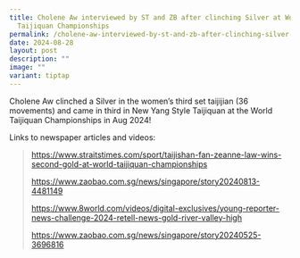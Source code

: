 ```yaml
---
title: Cholene Aw interviewed by ST and ZB after clinching Silver at World
  Taijiquan Championships
permalink: /cholene-aw-interviewed-by-st-and-zb-after-clinching-silver-at-world-taijiquan-championships/
date: 2024-08-28
layout: post
description: ""
image: ""
variant: tiptap
---
```

<p>Cholene Aw clinched a Silver in the women’s third set taijijian (36 movements)
and came in third in New Yang Style Taijiquan at the World Taijiquan Championships
in Aug 2024!</p>
<p>Links to newspaper articles and videos:</p>
<blockquote>
<p><a href="https://www.straitstimes.com/sport/taijishan-fan-zeanne-law-wins-second-gold-at-world-taijiquan-championships" rel="noopener noreferrer nofollow" target="_blank">https://www.straitstimes.com/sport/taijishan-fan-zeanne-law-wins-second-gold-at-world-taijiquan-championships</a>
</p>
<p></p>
<p><a href="https://www.zaobao.com.sg/news/singapore/story20240813-4481149" rel="noopener noreferrer nofollow" target="_blank">https://www.zaobao.com.sg/news/singapore/story20240813-4481149</a>
</p>
<p></p>
<p><a href="https://www.8world.com/videos/digital-exclusives/young-reporter-news-challenge-2024-retell-news-gold-river-valley-high" rel="noopener noreferrer nofollow" target="_blank">https://www.8world.com/videos/digital-exclusives/young-reporter-news-challenge-2024-retell-news-gold-river-valley-high</a>
</p>
<p></p>
<p><a href="https://www.zaobao.com.sg/news/singapore/story20240525-3696816" rel="noopener noreferrer nofollow" target="_blank">https://www.zaobao.com.sg/news/singapore/story20240525-3696816</a>
</p>
</blockquote>
<p></p>